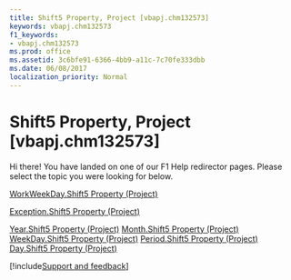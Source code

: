 ```yaml
---
title: Shift5 Property, Project [vbapj.chm132573]
keywords: vbapj.chm132573
f1_keywords:
- vbapj.chm132573
ms.prod: office
ms.assetid: 3c6bfe91-6366-4bb9-a11c-7c70fe333dbb
ms.date: 06/08/2017
localization_priority: Normal
---
```



# Shift5 Property, Project [vbapj.chm132573]

Hi there! You have landed on one of our F1 Help redirector pages. Please select the topic you were looking for below.

[WorkWeekDay.Shift5 Property (Project)](http://msdn.microsoft.com/library/814fe10f-59ff-c830-c21f-433907c142d8%28Office.15%29.aspx)

[Exception.Shift5 Property (Project)](http://msdn.microsoft.com/library/1275285a-3471-08bd-12b6-d37e60e4d9be%28Office.15%29.aspx)

[Year.Shift5 Property (Project)](http://msdn.microsoft.com/library/5b076a75-7576-5f52-ed90-3615cb041e07%28Office.15%29.aspx)
[Month.Shift5 Property (Project)](http://msdn.microsoft.com/library/662b3249-a68a-7fe0-4d45-71e5fa4c9ec1%28Office.15%29.aspx)
[WeekDay.Shift5 Property (Project)](http://msdn.microsoft.com/library/1bfee704-e2cd-8fdd-23a4-a182c853dca3%28Office.15%29.aspx)
[Period.Shift5 Property (Project)](http://msdn.microsoft.com/library/4e3e363f-cd36-77b0-4572-4e43e8b58bd5%28Office.15%29.aspx)
[Day.Shift5 Property (Project)](http://msdn.microsoft.com/library/fcefb5c5-c1c1-31a6-d6d1-2bd3676dbc4f%28Office.15%29.aspx)

[!include[Support and feedback](~/includes/feedback-boilerplate.md)]